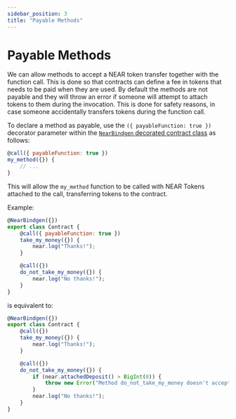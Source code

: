 ```yaml
---
sidebar_position: 3
title: "Payable Methods"
---
```


# Payable Methods

We can allow methods to accept a NEAR token transfer together with the function call. This is done so that contracts can define a fee in tokens that needs to be paid when they are used. By default the methods are not payable and they will throw an error if someone will attempt to attach tokens to them during the invocation. This is done for safety reasons, in case someone accidentally transfers tokens during the function call.

To declare a method as payable, use the `({ payableFunction: true })` decorator parameter within the [`NearBindgen` decorated contract class](../contract-structure/near-bindgen.md) as follows:

```js
@call({ payableFunction: true })
my_method({}) {
    // ...
}
```

This will allow the `my_method` function to be called with NEAR Tokens attached to the call, transferring tokens to the contract.

Example:

```js
@NearBindgen({})
export class Contract {
    @call({ payableFunction: true })
    take_my_money({}) {
        near.log("Thanks!");
    }

    @call({})
    do_not_take_my_money({}) {
        near.log("No thanks!");
    }
}
```

is equivalent to:

```js
@NearBindgen({})
export class Contract {
    @call({})
    take_my_money({}) {
        near.log("Thanks!");
    }

    @call({})
    do_not_take_my_money({}) {
        if (near.attachedDeposit() > BigInt(0)) {
            throw new Error("Method do_not_take_my_money doesn't accept deposit");
        }
        near.log("No thanks!");
    }
}
```
